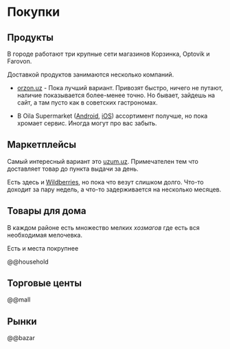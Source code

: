 # Покупки

## Продукты

В городе работают три крупные сети магазинов Корзинка, Optovik и Farovon.

Доставкой продуктов занимаются несколько компаний.

- [orzon.uz](https://orzon.uz/) - Пока лучший вариант. Привозят быстро, ничего
  не путают, наличие показывается более-менее точно. Но бывает, зайдешь на сайт,
  а там пусто как в советских гастрономах.

- В Oila Supermarket
  ([Android](https://play.google.com/store/apps/details?id=uz.gigalab.oilasupermarket),
  [iOS](https://apps.apple.com/us/app/oila-supermarket/id1637385727))
  ассортимент получше, но пока хромает сервис. Иногда могут про вас забыть.

## Маркетплейсы

Самый интересный вариант это [uzum.uz](https://uzum.uz/). Примечателен тем что
доставляет товар до пункта выдачи за день.

Есть здесь и [Wildberries](https://www.wildberries.ru/), но пока что везут
слишком долго. Что-то доходит за пару недель, а что-то задерживается на
несколько месяцев.

## Товары для дома

В каждом районе есть множество мелких _хозмагов_ где есть вся необходимая
мелочевка.

Есть и места покрупнее

@@household

## Торговые центы

@@mall

## Рынки

@@bazar
